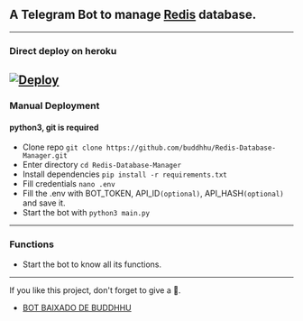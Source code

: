 ## A Telegram Bot to manage [Redis](https://redislabs.com) database.
---
### Direct deploy on heroku
[![Deploy](https://www.herokucdn.com/deploy/button.svg)](https://heroku.com/deploy)
---
### Manual Deployment
#### python3, git is required

- Clone repo `git clone https://github.com/buddhhu/Redis-Database-Manager.git`
- Enter directory `cd Redis-Database-Manager`
- Install dependencies `pip install -r requirements.txt`
- Fill credentials `nano .env`
- Fill the .env with BOT_TOKEN, API_ID`(optional)`, API_HASH`(optional)` and save it.
- Start the bot with `python3 main.py`
---
### Functions
- Start the bot to know all its functions.
---
If you like this project, don't forget to give a 🌟.

* [BOT BAIXADO DE BUDDHHU](https://github.com/buddhhu/Redis-Database-Manager)